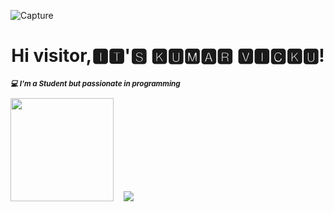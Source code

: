 ![Capture](https://user-images.githubusercontent.com/84949946/149785526-5a5fec37-dc58-49db-8883-ada14f0a9cd1.jpg)

<p1>
<h1 align="center">Hi visitor,🅸🆃'🆂 🅺🆄🅼🅰🆁 🆅🅸🅲🅺🆄!</h1><sub><b><i>💻 I'm a Student  but passionate in programming</i></b>
 </p2>
 
<p2 align="center"><a href="https://github.com/kumarvicku">
<img height="165" src="https://github-readme-stats.vercel.app/api?username=kumarvicku&show_icons=true&include_all_commits=true&theme=react&cache_seconds=3200&hide_border=true" /></a>
&nbsp;&nbsp;&nbsp;
<a href="https://github.com/kumarvicku"><img src="https://github-readme-stats.vercel.app/api/top-langs/?username=kumarvicku&layout=compact&theme=react&hide_border=true" />
</a></p2>



<!---
 is a ✨ special ✨ repository because its `README.md` (this file) appears on your GitHub profile.
You can click the Preview link to take a look at your changes.
--->
